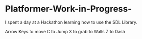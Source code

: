 # Platformer-Work-in-Progress-

I spent a day at a Hackathon learning how to use the SDL Library.

Arrow Keys to move
C to Jump
X to grab to Walls
Z to Dash
